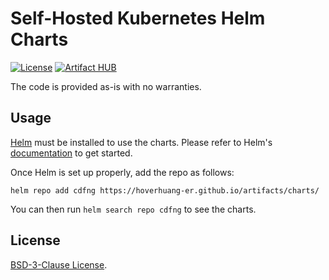 # Self-Hosted Kubernetes Helm Charts

[![License](https://img.shields.io/badge/License-BSD%203%20Clause-blue.svg)](https://opensource.org/license/bsd-3-clause)
[![Artifact HUB](https://img.shields.io/endpoint?url=https://artifacthub.io/badge/repository/cdfng)](https://artifacthub.io/packages/search?repo=cdfng)

The code is provided as-is with no warranties.

## Usage

[Helm](https://helm.sh) must be installed to use the charts.
Please refer to Helm's [documentation](https://helm.sh/docs/) to get started.

Once Helm is set up properly, add the repo as follows:

```console
helm repo add cdfng https://hoverhuang-er.github.io/artifacts/charts/
```

You can then run `helm search repo cdfng` to see the charts.

## License

<!-- Keep full URL links to repo files because this README syncs from main to gh-pages.  -->
[BSD-3-Clause License](https://github.com/cdfng/helm-charts/blob/main/LICENSE).
